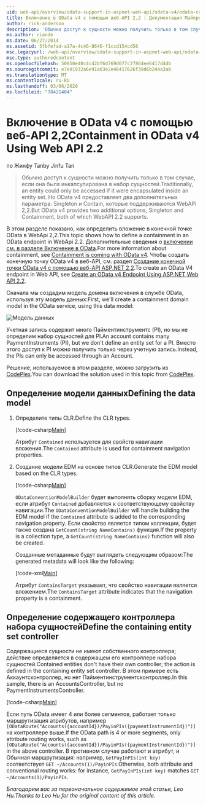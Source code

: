 ```yaml
---
uid: web-api/overview/odata-support-in-aspnet-web-api/odata-v4/odata-containment-in-web-api-22
title: Включение в OData v4 с помощью веб-API 2,2 | Документация Майкрософт
author: rick-anderson
description: 'Обычно доступ к сущности можно получить только в том случае, если она была инкапсулирована в набор сущностей. Но OData v4 предоставляет два дополнительных параметра: Singleton и Con...'
ms.author: riande
ms.date: 06/27/2014
ms.assetid: 5fbfefad-a17a-4c46-8646-f1ccd154cd56
msc.legacyurl: /web-api/overview/odata-support-in-aspnet-web-api/odata-v4/odata-containment-in-web-api-22
msc.type: authoredcontent
ms.openlocfilehash: 50050e40c4c42bf6d769d077c27864ee6417d4db
ms.sourcegitcommit: e7e91932a6e91a63e2e46417626f39d6b244a3ab
ms.translationtype: MT
ms.contentlocale: ru-RU
ms.lasthandoff: 03/06/2020
ms.locfileid: "78421404"
---
```

# <a name="containment-in-odata-v4-using-web-api-22"></a><span data-ttu-id="48949-104">Включение в OData v4 с помощью веб-API 2,2</span><span class="sxs-lookup"><span data-stu-id="48949-104">Containment in OData v4 Using Web API 2.2</span></span>

<span data-ttu-id="48949-105">по Жинфу Tan</span><span class="sxs-lookup"><span data-stu-id="48949-105">by Jinfu Tan</span></span>

> <span data-ttu-id="48949-106">Обычно доступ к сущности можно получить только в том случае, если она была инкапсулирована в набор сущностей.</span><span class="sxs-lookup"><span data-stu-id="48949-106">Traditionally, an entity could only be accessed if it were encapsulated inside an entity set.</span></span> <span data-ttu-id="48949-107">Но OData v4 предоставляет два дополнительных параметра: Singleton и Contain, которые поддерживаются WebAPI 2,2.</span><span class="sxs-lookup"><span data-stu-id="48949-107">But OData v4 provides two additional options, Singleton and Containment, both of which WebAPI 2.2 supports.</span></span>

<span data-ttu-id="48949-108">В этом разделе показано, как определить вложение в конечной точке OData в WebApi 2,2.</span><span class="sxs-lookup"><span data-stu-id="48949-108">This topic shows how to define a containment in an OData endpoint in WebApi 2.2.</span></span> <span data-ttu-id="48949-109">Дополнительные сведения о [включении см. в разделе Включение в OData](https://blogs.msdn.com/b/odatateam/archive/2014/03/13/containment-is-coming-with-odata-v4.aspx).</span><span class="sxs-lookup"><span data-stu-id="48949-109">For more information about containment, see [Containment is coming with OData v4](https://blogs.msdn.com/b/odatateam/archive/2014/03/13/containment-is-coming-with-odata-v4.aspx).</span></span> <span data-ttu-id="48949-110">Чтобы создать конечную точку OData v4 в веб-API, см. раздел [Создание конечной точки OData v4 с помощью веб-API ASP.NET 2,2](create-an-odata-v4-endpoint.md).</span><span class="sxs-lookup"><span data-stu-id="48949-110">To create an OData V4 endpoint in Web API, see [Create an OData v4 Endpoint Using ASP.NET Web API 2.2](create-an-odata-v4-endpoint.md).</span></span>

<span data-ttu-id="48949-111">Сначала мы создадим модель домена включения в службе OData, используя эту модель данных:</span><span class="sxs-lookup"><span data-stu-id="48949-111">First, we'll create a containment domain model in the OData service, using this data model:</span></span>

![Модель данных](odata-containment-in-web-api-22/_static/image1.png)

<span data-ttu-id="48949-113">Учетная запись содержит много Пайментинструментс (PI), но мы не определим набор сущностей для PI.</span><span class="sxs-lookup"><span data-stu-id="48949-113">An account contains many PaymentInstruments (PI), but we don't define an entity set for a PI.</span></span> <span data-ttu-id="48949-114">Вместо этого доступ к PI можно получить только через учетную запись.</span><span class="sxs-lookup"><span data-stu-id="48949-114">Instead, the PIs can only be accessed through an Account.</span></span>

<span data-ttu-id="48949-115">Решение, используемое в этом разделе, можно загрузить из [CodePlex](https://aspnet.codeplex.com/SourceControl/latest#Samples/WebApi/OData/v4/ODataContainmentSample/).</span><span class="sxs-lookup"><span data-stu-id="48949-115">You can download the solution used in this topic from [CodePlex](https://aspnet.codeplex.com/SourceControl/latest#Samples/WebApi/OData/v4/ODataContainmentSample/).</span></span>

## <a name="defining-the-data-model"></a><span data-ttu-id="48949-116">Определение модели данных</span><span class="sxs-lookup"><span data-stu-id="48949-116">Defining the data model</span></span>

1. <span data-ttu-id="48949-117">Определите типы CLR.</span><span class="sxs-lookup"><span data-stu-id="48949-117">Define the CLR types.</span></span>

    [!code-csharp[Main](odata-containment-in-web-api-22/samples/sample1.cs)]

    <span data-ttu-id="48949-118">Атрибут `Contained` используется для свойств навигации вложения.</span><span class="sxs-lookup"><span data-stu-id="48949-118">The `Contained` attribute is used for containment navigation properties.</span></span>
2. <span data-ttu-id="48949-119">Создание модели EDM на основе типов CLR.</span><span class="sxs-lookup"><span data-stu-id="48949-119">Generate the EDM model based on the CLR types.</span></span>

    [!code-csharp[Main](odata-containment-in-web-api-22/samples/sample2.cs)]

    <span data-ttu-id="48949-120">`ODataConventionModelBuilder` будет выполнять сборку модели EDM, если атрибут `Contained` добавляется к соответствующему свойству навигации.</span><span class="sxs-lookup"><span data-stu-id="48949-120">The `ODataConventionModelBuilder` will handle building the EDM model if the `Contained` attribute is added to the corresponding navigation property.</span></span> <span data-ttu-id="48949-121">Если свойство является типом коллекции, будет также создана `GetCount(string NameContains)` функция.</span><span class="sxs-lookup"><span data-stu-id="48949-121">If the property is a collection type, a `GetCount(string NameContains)` function will also be created.</span></span>

    <span data-ttu-id="48949-122">Созданные метаданные будут выглядеть следующим образом:</span><span class="sxs-lookup"><span data-stu-id="48949-122">The generated metadata will look like the following:</span></span>

    [!code-xml[Main](odata-containment-in-web-api-22/samples/sample3.xml?highlight=10)]

    <span data-ttu-id="48949-123">Атрибут `ContainsTarget` указывает, что свойство навигации является вложением.</span><span class="sxs-lookup"><span data-stu-id="48949-123">The `ContainsTarget` attribute indicates that the navigation property is a containment.</span></span>

## <a name="define-the-containing-entity-set-controller"></a><span data-ttu-id="48949-124">Определение содержащего контроллера набора сущностей</span><span class="sxs-lookup"><span data-stu-id="48949-124">Define the containing entity set controller</span></span>

<span data-ttu-id="48949-125">Содержащиеся сущности не имеют собственного контроллера; действие определяется в содержащем его контроллере набора сущностей.</span><span class="sxs-lookup"><span data-stu-id="48949-125">Contained entities don't have their own controller; the action is defined in the containing entity set controller.</span></span> <span data-ttu-id="48949-126">В этом примере есть Аккаунтсконтроллер, но нет Пайментинструментсконтроллер.</span><span class="sxs-lookup"><span data-stu-id="48949-126">In this sample, there is an AccountsController, but no PaymentInstrumentsController.</span></span>

[!code-csharp[Main](odata-containment-in-web-api-22/samples/sample4.cs)]

<span data-ttu-id="48949-127">Если путь OData имеет 4 или более сегментов, работает только маршрутизация атрибутов, например `[ODataRoute("Accounts({accountId})/PayinPIs({paymentInstrumentId})")]` на контроллере выше.</span><span class="sxs-lookup"><span data-stu-id="48949-127">If the OData path is 4 or more segments, only attribute routing works, such as `[ODataRoute("Accounts({accountId})/PayinPIs({paymentInstrumentId})")]` in the above controller.</span></span> <span data-ttu-id="48949-128">В противном случае работают и атрибут, и Обычная маршрутизация: например, `GetPayInPIs(int key)` соответствует `GET ~/Accounts(1)/PayinPIs`.</span><span class="sxs-lookup"><span data-stu-id="48949-128">Otherwise, both attribute and conventional routing works: for instance, `GetPayInPIs(int key)` matches `GET ~/Accounts(1)/PayinPIs`.</span></span>

<span data-ttu-id="48949-129">*Благодарим вас за первоначальное содержимое этой статьи, Leo Hu.*</span><span class="sxs-lookup"><span data-stu-id="48949-129">*Thanks to Leo Hu for the original content of this article.*</span></span>
